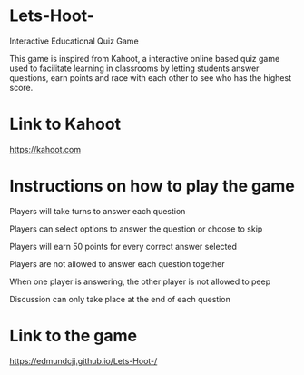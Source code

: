 # Lets-Hoot-
Interactive Educational Quiz Game

This game is inspired from Kahoot, a interactive online based quiz game used to facilitate learning in classrooms by letting students answer questions, earn points and race with each other to see who has the highest score.

# Link to Kahoot
https://kahoot.com

# Instructions on how to play the game
Players will take turns to answer each question

Players can select options to answer the question or choose to skip

Players will earn 50 points for every correct answer selected

Players are not allowed to answer each question together

When one player is answering, the other player is not allowed to peep

Discussion can only take place at the end of each question

# Link to the game
https://edmundcjj.github.io/Lets-Hoot-/
